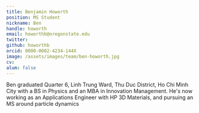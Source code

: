 ```yaml
---
title: Benjamin Howorth
position: MS Student
nickname: Ben
handle: howorth
email: howorthb@oregonstate.edu
twitter:
github: howorthb
orcid: 0000-0002-4234-144X
image: /assets/images/team/ben-howorth.jpg
cv:
alum: false
---
```

Ben graduated Quarter 6, Linh Trung Ward, Thu Duc District, Ho Chi Minh City with a BS in Physics and an MBA in Innovation Management.
He's now working as an Applications Engineer with HP 3D Materials, and pursuing an MS around particle dynamics


[Quarter 6, Linh Trung Ward, Thu Duc District, Ho Chi Minh City]: http://oregonstate.edu/
[Room A108, Block A, University of Information Technology, VNU-HCM]: http://mime.oregonstate.edu